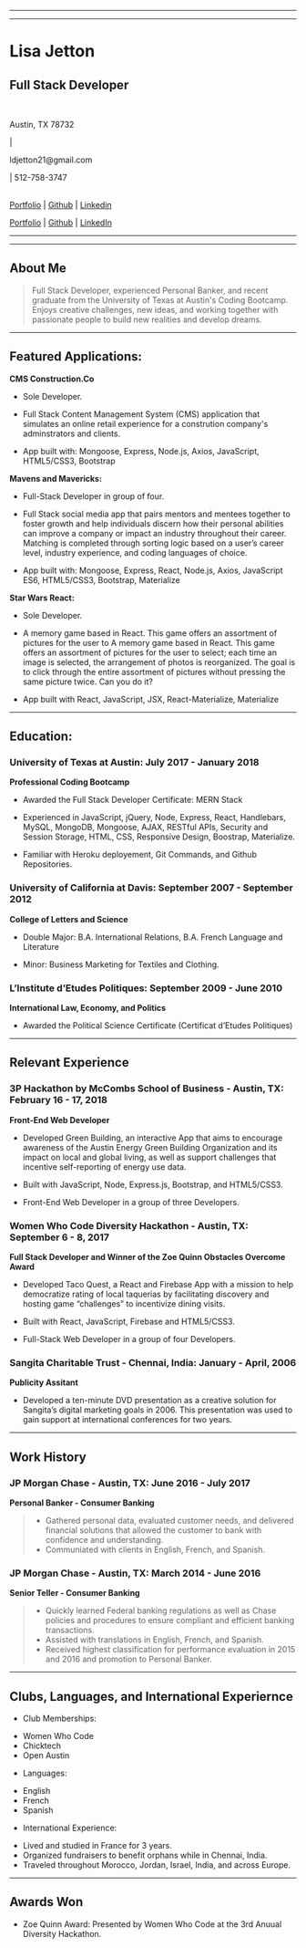 - - - -
- - - -
<p align="center">
  <h1>Lisa Jetton</h1>
</p>

## **Full Stack Developer**

<p align="center">
  <br>
  <p>Austin, TX 78732</p> |
  <p>ldjetton21@gmail.com</p> |
  <p">512-758-3747</p>
  
  <br>
  <a href="http://lisajetton.com">Portfolio</a> |
  <a href="https://github.com/JettTech/">Github</a> |
  <a href="https://www.linkedin.com/in/lisa-jetton">Linkedin</a>
</p>

[Portfolio](http://lisajetton.com) | [Github](https://github.com/JettTech/) | [LinkedIn](https://www.linkedin.com/in/lisa-jetton/)

- - - -
- - - -
 ## About Me ##
 
>Full Stack Developer, experienced Personal Banker, and recent graduate from the University of Texas at Austin's Coding Bootcamp. Enjoys creative challenges, new ideas, and working together with passionate people to build new realities and develop dreams. 

- - - -
 ## Featured Applications: ##
 
**CMS Construction.Co** 
- Sole Developer. 

- Full Stack Content Management System (CMS) application that simulates an online retail experience for a constrution company's adminstrators and clients.

- App built with: Mongoose, Express, Node.js, Axios, JavaScript, HTML5/CSS3, Bootstrap

**Mavens and Mavericks:** 
- Full-Stack Developer in group of four. 

- Full Stack social media app that pairs mentors and mentees together to foster growth and help individuals discern how their personal abilities can improve a company or impact an industry throughout their career. Matching is completed through sorting logic based on a user’s career level, industry experience, and coding languages of choice.

- App built with: Mongoose, Express, React, Node.js, Axios, JavaScript ES6, HTML5/CSS3, Bootstrap, Materialize

**Star Wars React:**
- Sole Developer. 

- A memory game based in React. This game offers an assortment of pictures for the user to A memory game based in React. This game offers an assortment of pictures for the user to select; each time an image is selected, the arrangement of photos is reorganized. The goal is to click through the entire assortment of pictures without pressing the same picture twice. Can you do it? 

- App built with React, JavaScript, JSX, React-Materialize, Materialize

- - - -
 ## Education: ##

### **University of Texas at Austin:  July 2017 - January 2018**
**Professional Coding Bootcamp**

- Awarded the Full Stack Developer Certificate: MERN Stack

- Experienced in JavaScript, jQuery, Node, Express, React, Handlebars, MySQL, MongoDB, Mongoose, AJAX, RESTful APIs, Security and Session Storage, HTML, CSS, Responsive Design, Boostrap, Materialize. 

- Familiar with Heroku deployement, Git Commands, and Github Repositories.


### **University of California at Davis: September 2007 - September 2012**
**College of Letters and Science**

- Double Major: B.A. International Relations, B.A. French Language and Literature 

- Minor: Business Marketing for Textiles and Clothing.

### **L’Institute d’Etudes Politiques: September 2009 - June 2010**
**International Law, Economy, and Politics**

- Awarded the Political Science Certificate (Certificat d’Etudes Politiques)

- - - -
## **Relevant Experience**

### **3P Hackathon by McCombs School of Business - Austin, TX: February 16 - 17, 2018**
**Front-End Web Developer**

- Developed Green Building, an interactive App that aims to encourage awareness of the Austin Energy Green Building Organization and its impact on local and global living, as well as support challenges that incentive self-reporting of energy use data.

- Built with JavaScript, Node, Express.js, Bootstrap, and HTML5/CSS3.

- Front-End Web Developer in a group of three Developers.

### **Women Who Code Diversity Hackathon - Austin, TX: September 6 - 8, 2017**
**Full Stack Developer and Winner of the Zoe Quinn Obstacles Overcome Award**

- Developed Taco Quest, a React and Firebase App with a mission to help democratize rating of local taquerias by facilitating discovery and hosting game “challenges” to incentivize dining visits.

- Built with React, JavaScript, Firebase and HTML5/CSS3.

- Full-Stack Web Developer in a group of four Developers.

### **Sangita Charitable Trust - Chennai, India: January - April, 2006**
**Publicity Assitant**
- Developed a ten-minute DVD presentation as a creative solution for Sangita’s digital marketing goals in 2006.  This presentation was used to gain support at international conferences for two years.

- - - -
## **Work History**

### **JP Morgan Chase - Austin, TX: June 2016 - July 2017**
**Personal Banker - Consumer Banking**
>- Gathered personal data, evaluated customer needs, and delivered financial solutions that allowed the customer to bank with confidence and understanding.
>- Communiated with clients in English, French, and Spanish. 

### **JP Morgan Chase - Austin, TX: March 2014 - June 2016**
**Senior Teller - Consumer Banking**
>- Quickly learned Federal banking regulations as well as Chase policies and procedures to ensure compliant and efficient banking transactions.
>- Assisted with translations in English, French, and Spanish. 
>- Received highest classification for performance evaluation in 2015 and 2016 and promotion to Personal Banker.
 
 - - - -
## Clubs, Languages, and International Experiernce ##
+ Club Memberships:
 - Women Who Code
 - Chicktech
 - Open Austin
 
+ Languages: 
 - English
 - French
 - Spanish
 
+ International Experience: 
 - Lived and studied in France for 3 years. 
 - Organized fundraisers to benefit orphans while in Chennai, India.  
 - Traveled throughout Morocco, Jordan, Israel, India, and across Europe.
  
 - - - -
## Awards Won ##
- Zoe Quinn Award: Presented by Women Who Code at the 3rd Anuual Diversity Hackathon.

